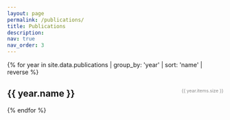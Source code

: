 ```yaml
---
layout: page
permalink: /publications/
title: Publications
description: 
nav: true
nav_order: 3
---
```


<style>
  .year-container {
    position: relative;
  }

  .year-container .date {
    position: absolute;
    top: 0;
    right: 0;
    font-size: 0.75em;
    color: #888;
  }
</style>

<div class="publications">

{% for year in site.data.publications | group_by: 'year' | sort: 'name' | reverse %}
  <div class="year-container">
    <h2 id="{{ year.name }}">{{ year.name }}</h2>
    <span class="date">{{ year.items.size }}</span>
    
  </div>
{% endfor %}

</div>

